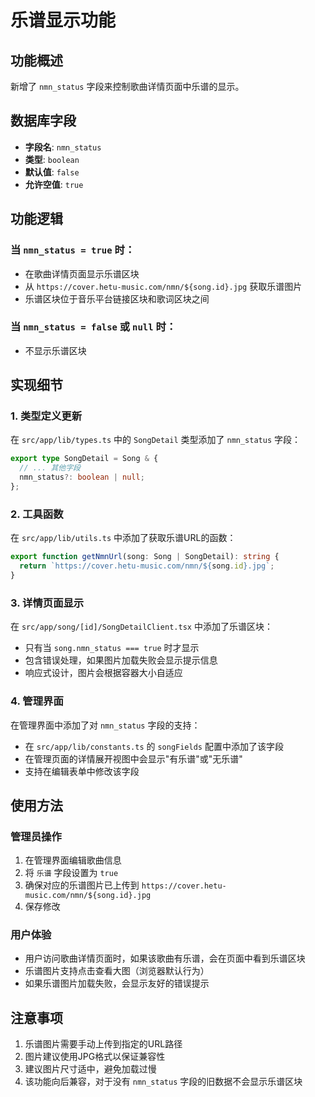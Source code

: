 # 乐谱显示功能

## 功能概述

新增了 `nmn_status` 字段来控制歌曲详情页面中乐谱的显示。

## 数据库字段

- **字段名**: `nmn_status`
- **类型**: `boolean`
- **默认值**: `false`
- **允许空值**: `true`

## 功能逻辑

### 当 `nmn_status = true` 时：
- 在歌曲详情页面显示乐谱区块
- 从 `https://cover.hetu-music.com/nmn/${song.id}.jpg` 获取乐谱图片
- 乐谱区块位于音乐平台链接区块和歌词区块之间

### 当 `nmn_status = false` 或 `null` 时：
- 不显示乐谱区块

## 实现细节

### 1. 类型定义更新
在 `src/app/lib/types.ts` 中的 `SongDetail` 类型添加了 `nmn_status` 字段：

```typescript
export type SongDetail = Song & {
  // ... 其他字段
  nmn_status?: boolean | null;
};
```

### 2. 工具函数
在 `src/app/lib/utils.ts` 中添加了获取乐谱URL的函数：

```typescript
export function getNmnUrl(song: Song | SongDetail): string {
  return `https://cover.hetu-music.com/nmn/${song.id}.jpg`;
}
```

### 3. 详情页面显示
在 `src/app/song/[id]/SongDetailClient.tsx` 中添加了乐谱区块：

- 只有当 `song.nmn_status === true` 时才显示
- 包含错误处理，如果图片加载失败会显示提示信息
- 响应式设计，图片会根据容器大小自适应

### 4. 管理界面
在管理界面中添加了对 `nmn_status` 字段的支持：

- 在 `src/app/lib/constants.ts` 的 `songFields` 配置中添加了该字段
- 在管理页面的详情展开视图中会显示"有乐谱"或"无乐谱"
- 支持在编辑表单中修改该字段

## 使用方法

### 管理员操作
1. 在管理界面编辑歌曲信息
2. 将 `乐谱` 字段设置为 `true`
3. 确保对应的乐谱图片已上传到 `https://cover.hetu-music.com/nmn/${song.id}.jpg`
4. 保存修改

### 用户体验
- 用户访问歌曲详情页面时，如果该歌曲有乐谱，会在页面中看到乐谱区块
- 乐谱图片支持点击查看大图（浏览器默认行为）
- 如果乐谱图片加载失败，会显示友好的错误提示

## 注意事项

1. 乐谱图片需要手动上传到指定的URL路径
2. 图片建议使用JPG格式以保证兼容性
3. 建议图片尺寸适中，避免加载过慢
4. 该功能向后兼容，对于没有 `nmn_status` 字段的旧数据不会显示乐谱区块